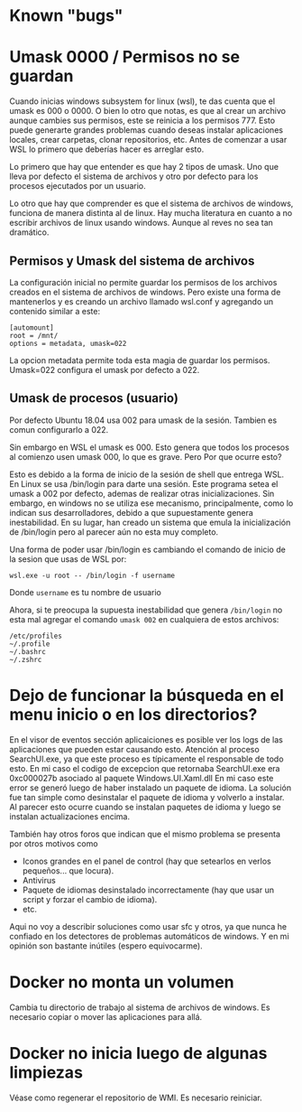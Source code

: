 # Known "bugs"

# Umask 0000 / Permisos no se guardan
Cuando inicias windows subsystem for linux (wsl), te das cuenta que el umask es 000 o 0000. 
O bien lo otro que notas, es que al crear un archivo aunque cambies sus permisos, este se reinicia a los permisos 777.
Esto puede generarte grandes problemas cuando deseas instalar aplicaciones locales, crear carpetas, clonar repositorios, etc.
Antes de comenzar a usar WSL lo primero que deberías hacer es arreglar esto.

Lo primero que hay que entender es que hay 2 tipos de umask. Uno que lleva por defecto el sistema de archivos y otro por defecto
para los procesos ejecutados por un usuario.

Lo otro que hay que comprender es que el sistema de archivos de windows, funciona de manera distinta al de linux.
Hay mucha literatura en cuanto a no escribir archivos de linux usando windows. Aunque al reves no sea tan dramático.

## Permisos y Umask del sistema de archivos
La configuración inicial no permite guardar los permisos de los archivos creados en el sistema de archivos de windows.
Pero existe una forma de mantenerlos y es creando un archivo llamado wsl.conf y agregando un contenido similar a este:
```
[automount]
root = /mnt/
options = metadata, umask=022
```
La opcion metadata permite toda esta magia de guardar los permisos. Umask=022 configura el umask por defecto a 022.

## Umask de procesos (usuario)
Por defecto Ubuntu 18.04 usa 002 para umask de la sesión. Tambien es comun configurarlo a 022.

Sin embargo en WSL el umask es 000. Esto genera que todos los procesos al comienzo usen umask 000, lo que es grave.
Pero Por que ocurre esto?

Esto es debido a la forma de inicio de la sesión de shell que entrega WSL. 
En Linux se usa /bin/login para darte una sesión. Este programa setea el umask a 002 por defecto,
ademas de realizar otras inicializaciones. Sin embargo, en windows no se utiliza ese mecanismo,
principalmente, como lo indican sus desarrolladores, debido a que supuestamente genera inestabilidad.
En su lugar, han creado un sistema que emula la inicialización de /bin/login pero
al parecer aún no esta muy completo.

Una forma de poder usar /bin/login es cambiando el comando de inicio de la sesion que usas de WSL por:
```
wsl.exe -u root -- /bin/login -f username
```
Donde `username` es tu nombre de usuario

Ahora, si te preocupa la supuesta inestabilidad que genera `/bin/login` no esta mal agregar el comando `umask 002` en cualquiera de estos archivos:
```
/etc/profiles
~/.profile
~/.bashrc
~/.zshrc
```

# Dejo de funcionar la búsqueda en el menu inicio o en los directorios?

En el visor de eventos sección aplicaiciones es posible ver los logs de las aplicaciones que pueden estar causando esto.
Atención al proceso SearchUI.exe, ya que este proceso es típicamente el responsable de todo esto.
En mi caso el codigo de excepcion que retornaba SearchUI.exe era 0xc000027b asociado al paquete Windows.UI.Xaml.dll
En mi caso este error se generó luego de haber instalado un paquete de idioma.
La solución fue tan simple como desinstalar el paquete de idioma y volverlo a instalar.
Al parecer esto ocurre cuando se instalan paquetes de idioma y luego se instalan actualizaciones encima.

También hay otros foros que indican que el mismo problema se presenta por otros motivos como
- Iconos grandes en el panel de control (hay que setearlos en verlos pequeños... que locura).
- Antivirus
- Paquete de idiomas desinstalado incorrectamente (hay que usar un script y forzar el cambio de idioma).
- etc.

Aqui no voy a describir soluciones como usar sfc y otros, ya que nunca he confiado en los detectores de problemas automáticos de windows.
Y en mi opinión son bastante inútiles (espero equivocarme).

# Docker no monta un volumen

Cambia tu directorio de trabajo al sistema de archivos de windows. Es necesario copiar o mover las aplicaciones para allá.

# Docker no inicia luego de algunas limpiezas

Véase como regenerar el repositorio de WMI. Es necesario reiniciar.

